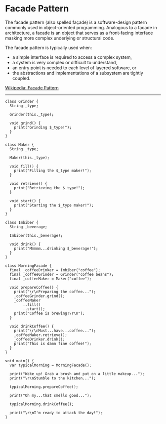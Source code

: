 # Facade Pattern
The facade pattern (also spelled façade) is a software-design pattern commonly used in object-oriented programming. Analogous to a facade in architecture, a facade is an object that serves as a front-facing interface masking more complex underlying or structural code.

The facade pattern is typically used when:
* a simple interface is required to access a complex system,
* a system is very complex or difficult to understand,
* an entry point is needed to each level of layered software, or
* the abstractions and implementations of a subsystem are tightly coupled.

[Wikipedia: Facade Pattern](https://en.wikipedia.org/wiki/Facade_pattern)

---

```
class Grinder {
  String _type;

  Grinder(this._type);

  void grind() {
    print("Grinding $_type!");
  }
}

class Maker {
  String _type;

  Maker(this._type);

  void fill() {
    print("Filling the $_type maker!");
  }

  void retrieve() {
    print("Retrieving the $_type!");
  }

  void start() {
    print("Starting the $_type maker!");
  }
}

class Imbiber {
  String _beverage;

  Imbiber(this._beverage);

  void drink() {
    print("Mmmmm...drinking $_beverage!");
  }
}

class MorningFacade {
  final _coffeeDrinker = Imbiber("coffee");
  final _coffeeGrinder = Grinder("coffee beans");
  final _coffeeMaker = Maker("coffee");

  void prepareCoffee() {
    print("\r\nPreparing the coffee...");
    _coffeeGrinder.grind();
    _coffeeMaker
        ..fill()
        ..start();
    print("Coffee is brewing!\r\n");
  }

  void drinkCoffee() {
    print("\r\nMust...have...coffee...");
    _coffeeMaker.retrieve();
    _coffeeDrinker.drink();
    print("This is damn fine coffee!");
  }
}

void main() {
  var typicalMorning = MorningFacade();

  print("Wake up! Grab a brush and put on a little makeup...");
  print("\r\nStumble to the kitchen...");

  typicalMorning.prepareCoffee();

  print("Oh my...that smells good...");

  typicalMorning.drinkCoffee();

  print("\r\nI'm ready to attack the day!");
}
